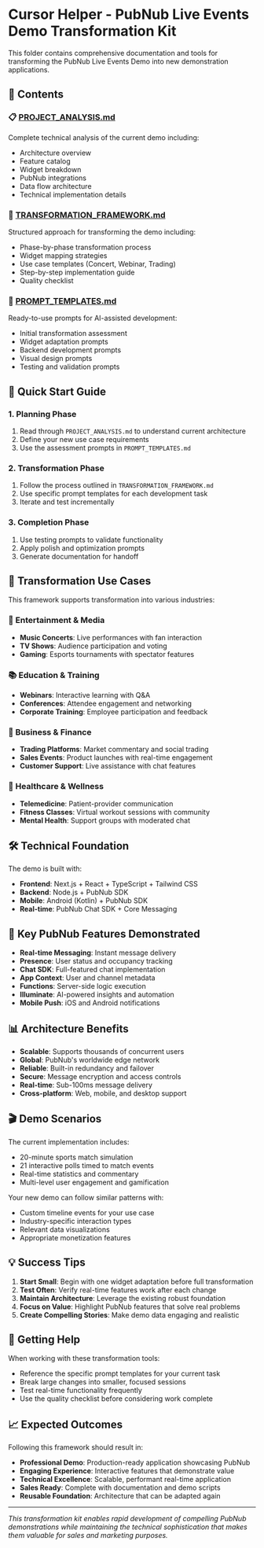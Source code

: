 # Cursor Helper - PubNub Live Events Demo Transformation Kit

This folder contains comprehensive documentation and tools for transforming the PubNub Live Events Demo into new demonstration applications.

## 📁 Contents

### 📋 [PROJECT_ANALYSIS.md](./PROJECT_ANALYSIS.md)
Complete technical analysis of the current demo including:
- Architecture overview
- Feature catalog  
- Widget breakdown
- PubNub integrations
- Data flow architecture
- Technical implementation details

### 🔄 [TRANSFORMATION_FRAMEWORK.md](./TRANSFORMATION_FRAMEWORK.md) 
Structured approach for transforming the demo including:
- Phase-by-phase transformation process
- Widget mapping strategies
- Use case templates (Concert, Webinar, Trading)
- Step-by-step implementation guide
- Quality checklist

### 💬 [PROMPT_TEMPLATES.md](./PROMPT_TEMPLATES.md)
Ready-to-use prompts for AI-assisted development:
- Initial transformation assessment
- Widget adaptation prompts
- Backend development prompts  
- Visual design prompts
- Testing and validation prompts

## 🚀 Quick Start Guide

### 1. Planning Phase
1. Read through `PROJECT_ANALYSIS.md` to understand current architecture
2. Define your new use case requirements
3. Use the assessment prompts in `PROMPT_TEMPLATES.md`

### 2. Transformation Phase  
1. Follow the process outlined in `TRANSFORMATION_FRAMEWORK.md`
2. Use specific prompt templates for each development task
3. Iterate and test incrementally

### 3. Completion Phase
1. Use testing prompts to validate functionality
2. Apply polish and optimization prompts
3. Generate documentation for handoff

## 🎯 Transformation Use Cases

This framework supports transformation into various industries:

### 🎵 Entertainment & Media
- **Music Concerts**: Live performances with fan interaction
- **TV Shows**: Audience participation and voting
- **Gaming**: Esports tournaments with spectator features

### 📚 Education & Training
- **Webinars**: Interactive learning with Q&A
- **Conferences**: Attendee engagement and networking
- **Corporate Training**: Employee participation and feedback

### 💼 Business & Finance  
- **Trading Platforms**: Market commentary and social trading
- **Sales Events**: Product launches with real-time engagement
- **Customer Support**: Live assistance with chat features

### 🏥 Healthcare & Wellness
- **Telemedicine**: Patient-provider communication
- **Fitness Classes**: Virtual workout sessions with community
- **Mental Health**: Support groups with moderated chat

## 🛠 Technical Foundation

The demo is built with:
- **Frontend**: Next.js + React + TypeScript + Tailwind CSS
- **Backend**: Node.js + PubNub SDK
- **Mobile**: Android (Kotlin) + PubNub SDK
- **Real-time**: PubNub Chat SDK + Core Messaging

## 🔧 Key PubNub Features Demonstrated

- **Real-time Messaging**: Instant message delivery
- **Presence**: User status and occupancy tracking  
- **Chat SDK**: Full-featured chat implementation
- **App Context**: User and channel metadata
- **Functions**: Server-side logic execution
- **Illuminate**: AI-powered insights and automation
- **Mobile Push**: iOS and Android notifications

## 📊 Architecture Benefits

- **Scalable**: Supports thousands of concurrent users
- **Global**: PubNub's worldwide edge network
- **Reliable**: Built-in redundancy and failover
- **Secure**: Message encryption and access controls
- **Real-time**: Sub-100ms message delivery
- **Cross-platform**: Web, mobile, and desktop support

## 🎬 Demo Scenarios

The current implementation includes:
- 20-minute sports match simulation
- 21 interactive polls timed to match events
- Real-time statistics and commentary
- Multi-level user engagement and gamification

Your new demo can follow similar patterns with:
- Custom timeline events for your use case
- Industry-specific interaction types
- Relevant data visualizations
- Appropriate monetization features

## 💡 Success Tips

1. **Start Small**: Begin with one widget adaptation before full transformation
2. **Test Often**: Verify real-time features work after each change
3. **Maintain Architecture**: Leverage the existing robust foundation
4. **Focus on Value**: Highlight PubNub features that solve real problems
5. **Create Compelling Stories**: Make demo data engaging and realistic

## 🤝 Getting Help

When working with these transformation tools:
- Reference the specific prompt templates for your current task
- Break large changes into smaller, focused sessions
- Test real-time functionality frequently
- Use the quality checklist before considering work complete

## 📈 Expected Outcomes

Following this framework should result in:
- **Professional Demo**: Production-ready application showcasing PubNub
- **Engaging Experience**: Interactive features that demonstrate value
- **Technical Excellence**: Scalable, performant real-time application  
- **Sales Ready**: Complete with documentation and demo scripts
- **Reusable Foundation**: Architecture that can be adapted again

---

*This transformation kit enables rapid development of compelling PubNub demonstrations while maintaining the technical sophistication that makes them valuable for sales and marketing purposes.*
